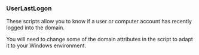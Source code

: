 ### UserLastLogon

These scripts allow you to know if a user or computer account has recently logged into the domain. 

You will need to change some of the domain attributes in the script to adapt it to your Windows environment. 
